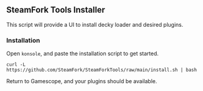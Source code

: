 ## SteamFork Tools Installer
This script will provide a UI to install decky loader and desired plugins.

### Installation
Open `konsole`, and paste the installation script to get started.

```
curl -L https://github.com/SteamFork/SteamForkTools/raw/main/install.sh | bash
```

Return to Gamescope, and your plugins should be available.


